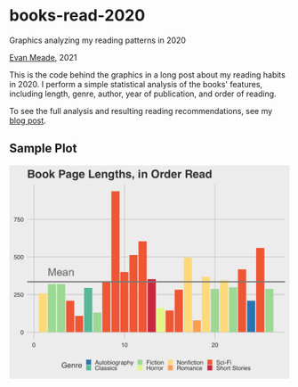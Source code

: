 # books-read-2020
Graphics analyzing my reading patterns in 2020

[Evan Meade](https://github.com/Evan-Meade), 2021

This is the code behind the graphics in a long post about my reading habits in 2020. I perform a simple statistical analysis of the books' features, including length, genre, author, year of publication, and order of reading.

To see the full analysis and resulting reading recommendations, see my [blog post](https://keypair.xyz/posts/2020_my_year_in_books).

## Sample Plot

![Page length plot](figures/pages_in_order_2020.png)
